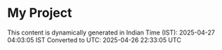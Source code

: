 # My Project

This content is dynamically generated in Indian Time (IST): 2025-04-27 04:03:05 IST
Converted to UTC: 2025-04-26 22:33:05 UTC
